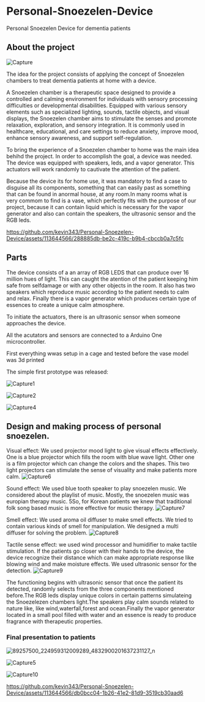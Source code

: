 # Personal-Snoezelen-Device
Personal Snoezelen Device for dementia patients

## About the project

![Capture](https://github.com/kevin343/Personal-Snoezelen-Device/assets/113644566/4b4fc18e-9d80-4859-b553-6541323fa571)

The idea for the project consists of applying the concept of Snoezelen chambers to treat dementia patients at home with a device.

A Snoezelen chamber is a therapeutic space designed to provide a controlled and calming environment for individuals with sensory processing difficulties or developmental disabilities. Equipped with various sensory elements such as specialized lighting, sounds, tactile objects, and visual displays, the Snoezelen chamber aims to stimulate the senses and promote relaxation, exploration, and sensory integration. It is commonly used in healthcare, educational, and care settings to reduce anxiety, improve mood, enhance sensory awareness, and support self-regulation.

To bring the experience of a Snoezelen chamber to home was the main idea behihd the project. In order to accomplish the goal, a device was needed.
The device was equipped with speakers, leds, and a vapor generator. This actuators will work randomly to cautivate the attention of the patient.

Because the device its for home use, it was mandatory to find a case to disguise all its components, something that can easily past as something that can be found in anormal house, at any room.In many rooms what is very commom to find is a vase, which perfectly fits with the purpose of our project, because it can contain liquid which is necessary for the vapor generator and also can contain the speakers, the ultrasonic sensor and the RGB leds.

https://github.com/kevin343/Personal-Snoezelen-Device/assets/113644566/288885db-be2c-419c-b9b4-cbccb0a7c5fc



## Parts

The device consists of a an array of RGB LEDS that can produce over 16 million hues of light. This can caught the atention of the patient keeping him safe from selfdamage or with any other objects in the room.
It also has two speakers which reproduce music according to the patient needs to calm and relax. Finally there is a vapor generator which produces certain type of essences to create a unique calm atmosphere. 

To initiate the actuators, there is an ultrasonic sensor when someone approaches the device. 

All the acutators and sensors are connected to a Arduino One microcontroller.

First everything wwas setup in a cage and tested before the vase model was 3d printed

The simple first prototype was released:

![Capture1](https://github.com/kevin343/Personal-Snoezelen-Device/assets/113644566/45e4dd8e-5ce7-44e9-9a51-f734dcf41f75)

![Capture2](https://github.com/kevin343/Personal-Snoezelen-Device/assets/113644566/30b2c4fe-3713-4b67-8813-c3fbb09db3d1)


![Capture4](https://github.com/kevin343/Personal-Snoezelen-Device/assets/113644566/ea8fbf51-e5a4-49f9-8621-e3d6aaa2ba10)


## Design and making process of personal snoezelen.

Visual effect: We used projector mood light to give visual effects effectively. One is a blue projector which fills the room with blue wave light. Other one is a film projector which can change the colors and the shapes. This two light projectors can stimulate the sense of visuality and make patients more calm.
![Capture6](https://github.com/kevin343/Personal-Snoezelen-Device/assets/113644566/df5c13fc-ce51-4a9e-868c-1c282ebd79db)

Sound effect: We used blue tooth speaker to play snoezelen music. We considered about the playlist of music. Mostly, the snoezelen music was europian therapy music. 5So, for Korean patients we knew that traditional folk song based music is more effective for music therapy.
![Capture7](https://github.com/kevin343/Personal-Snoezelen-Device/assets/113644566/29b555ff-d882-4e54-b43f-1954c5b4d42e)

Smell effect: We used aroma oil diffuser to make smell effects. We tried to contain various kinds of smell for manipulation. We designed a multi diffuser for solving the problem.
![Capture8](https://github.com/kevin343/Personal-Snoezelen-Device/assets/113644566/25cdf862-b03b-4451-ac12-e21d563e1825)

Tactile sense effect: we used wind processor and humidifier to make tactile stimulation. If the patients go closer with their hands to the device, the device recognize their distance which can make appropriate response like blowing wind and make moisture effects. We 
used ultrasonic sensor for the detection. 
![Capture9](https://github.com/kevin343/Personal-Snoezelen-Device/assets/113644566/1a2ffccd-c92c-4a09-b0bb-0a862e308623)

The functioning begins with ultrasonic sensor that once the patient its detected, randomly selects from the three components mentioned before.The RGB leds display unique colors in certain patterns simulateing the Snoezelezen chambers light.The speakers play calm sounds related to nature like, like wind,waterfall,forest and ocean.Finally the vapor generator located in a small pool filled with water and an essence is ready to produce fragrance with therapeutic properties.




### Final presentation to patients


![89257500_224959312009289_4832900201637231127_n](https://github.com/kevin343/Personal-Snoezelen-Device/assets/113644566/9187f70c-ced9-4722-b4c8-46d491ecba92)

![Capture5](https://github.com/kevin343/Personal-Snoezelen-Device/assets/113644566/be1c2bfc-bf39-4565-ae11-340a6f04ace2)

![Capture10](https://github.com/kevin343/Personal-Snoezelen-Device/assets/113644566/9f125338-ecb7-410e-a635-301ed9e16e2e)


https://github.com/kevin343/Personal-Snoezelen-Device/assets/113644566/db0bcc04-1b26-41e2-81d9-3519cb30aad6


